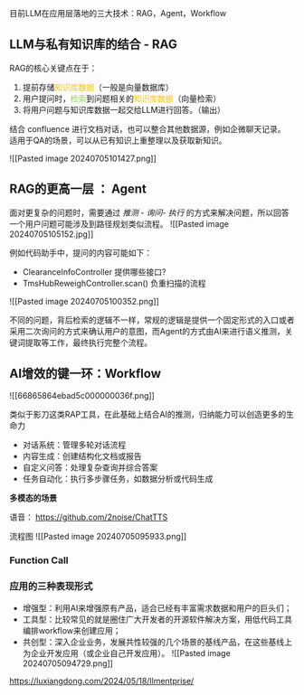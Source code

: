 

目前LLM在应用层落地的三大技术：RAG，Agent，Workflow

## LLM与私有知识库的结合 - RAG

RAG的核心关键点在于：
1. 提前存储<font color="#ffc000">知识库数据</font>（一般是向量数据库）
2. 用户提问时，<font color="#92d050">检索</font>到问题相关的<font color="#ffc000">知识库数据</font>（向量检索）
3. 将用户问题与知识库数据一起交给LLM进行回答。（输出）

结合 confluence 进行文档对话，也可以整合其他数据源，例如企微聊天记录。
适用于QA的场景，可以从已有知识上重整理以及获取新知识。

![[Pasted image 20240705101427.png]]




## RAG的更高一层 ： Agent

面对更复杂的问题时，需要通过 *推测 - 询问- 执行* 的方式来解决问题，所以回答一个用户问题可能涉及到路径规划类似流程。
![[Pasted image 20240705105152.jpg]]


例如代码助手中，提问的内容可能如下：

- ClearanceInfoController 提供哪些接口?
- TmsHubReweighController.scan() 负重扫描的流程

![[Pasted image 20240705100352.png]]

不同的问题，背后检索的逻辑不一样，常规的逻辑是提供一个固定形式的入口或者采用二次询问的方式来确认用户的意图，而Agent的方式由AI来进行语义推测，关键词提取等工作，最终执行完整个流程。

## AI增效的键一环：Workflow

![[66865864ebad5c000000036f.png]]


类似于影刀这类RAP工具，在此基础上结合AI的推测，归纳能力可以创造更多的生命力

- 对话系统：管理多轮对话流程
- 内容生成：创建结构化文档或报告
- 自定义问答：处理复杂查询并综合答案
- 任务自动化：执行多步骤任务，如数据分析或代码生成


**多模态的场景**

语音：
https://github.com/2noise/ChatTTS

流程图
![[Pasted image 20240705095933.png]]

### Function Call



### 应用的三种表现形式
- 增强型：利用AI来增强原有产品，适合已经有丰富需求数据和用户的巨头们；
- 工具型：比较常见的就是圈住广大开发者的开源软件解决方案，用低代码工具编排workflow来创建应用；
- 共创型：深入企业业务，发展共性较强的几个场景的基线产品，在这些基线上为企业开发应用（或企业自己开发应用）。
![[Pasted image 20240705094729.png]]



https://luxiangdong.com/2024/05/18/llmentprise/
